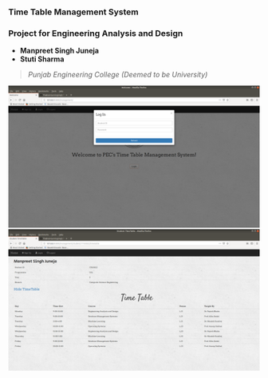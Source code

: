 ### Time Table Management System
### Project for Engineering Analysis and Design
* __Manpreet Singh Juneja__
* __Stuti Sharma__

> *Punjab Engineering College (Deemed to be University)*


![alt text](timetable1.png?raw=true "Sample Login")
![alt text](timetable2.png?raw=true "Sample TimeTable")
